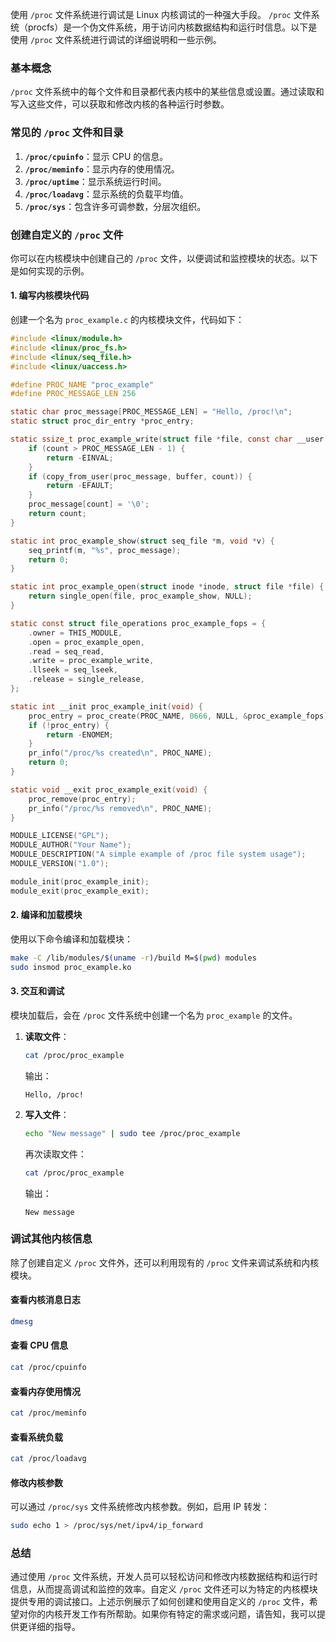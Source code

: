 使用 `/proc` 文件系统进行调试是 Linux 内核调试的一种强大手段。 `/proc` 文件系统（procfs）是一个伪文件系统，用于访问内核数据结构和运行时信息。以下是使用 `/proc` 文件系统进行调试的详细说明和一些示例。

### 基本概念

`/proc` 文件系统中的每个文件和目录都代表内核中的某些信息或设置。通过读取和写入这些文件，可以获取和修改内核的各种运行时参数。

### 常见的 `/proc` 文件和目录

1. **`/proc/cpuinfo`**：显示 CPU 的信息。
2. **`/proc/meminfo`**：显示内存的使用情况。
3. **`/proc/uptime`**：显示系统运行时间。
4. **`/proc/loadavg`**：显示系统的负载平均值。
5. **`/proc/sys`**：包含许多可调参数，分层次组织。

### 创建自定义的 `/proc` 文件

你可以在内核模块中创建自己的 `/proc` 文件，以便调试和监控模块的状态。以下是如何实现的示例。

#### 1. 编写内核模块代码

创建一个名为 `proc_example.c` 的内核模块文件，代码如下：

```c
#include <linux/module.h>
#include <linux/proc_fs.h>
#include <linux/seq_file.h>
#include <linux/uaccess.h>

#define PROC_NAME "proc_example"
#define PROC_MESSAGE_LEN 256

static char proc_message[PROC_MESSAGE_LEN] = "Hello, /proc!\n";
static struct proc_dir_entry *proc_entry;

static ssize_t proc_example_write(struct file *file, const char __user *buffer, size_t count, loff_t *pos) {
    if (count > PROC_MESSAGE_LEN - 1) {
        return -EINVAL;
    }
    if (copy_from_user(proc_message, buffer, count)) {
        return -EFAULT;
    }
    proc_message[count] = '\0';
    return count;
}

static int proc_example_show(struct seq_file *m, void *v) {
    seq_printf(m, "%s", proc_message);
    return 0;
}

static int proc_example_open(struct inode *inode, struct file *file) {
    return single_open(file, proc_example_show, NULL);
}

static const struct file_operations proc_example_fops = {
    .owner = THIS_MODULE,
    .open = proc_example_open,
    .read = seq_read,
    .write = proc_example_write,
    .llseek = seq_lseek,
    .release = single_release,
};

static int __init proc_example_init(void) {
    proc_entry = proc_create(PROC_NAME, 0666, NULL, &proc_example_fops);
    if (!proc_entry) {
        return -ENOMEM;
    }
    pr_info("/proc/%s created\n", PROC_NAME);
    return 0;
}

static void __exit proc_example_exit(void) {
    proc_remove(proc_entry);
    pr_info("/proc/%s removed\n", PROC_NAME);
}

MODULE_LICENSE("GPL");
MODULE_AUTHOR("Your Name");
MODULE_DESCRIPTION("A simple example of /proc file system usage");
MODULE_VERSION("1.0");

module_init(proc_example_init);
module_exit(proc_example_exit);
```

#### 2. 编译和加载模块

使用以下命令编译和加载模块：

```bash
make -C /lib/modules/$(uname -r)/build M=$(pwd) modules
sudo insmod proc_example.ko
```

#### 3. 交互和调试

模块加载后，会在 `/proc` 文件系统中创建一个名为 `proc_example` 的文件。

1. **读取文件**：

   ```bash
   cat /proc/proc_example
   ```

   输出：

   ```
   Hello, /proc!
   ```

2. **写入文件**：

   ```bash
   echo "New message" | sudo tee /proc/proc_example
   ```

   再次读取文件：

   ```bash
   cat /proc/proc_example
   ```

   输出：

   ```
   New message
   ```

### 调试其他内核信息

除了创建自定义 `/proc` 文件外，还可以利用现有的 `/proc` 文件来调试系统和内核模块。

#### 查看内核消息日志

```bash
dmesg
```

#### 查看 CPU 信息

```bash
cat /proc/cpuinfo
```

#### 查看内存使用情况

```bash
cat /proc/meminfo
```

#### 查看系统负载

```bash
cat /proc/loadavg
```

#### 修改内核参数

可以通过 `/proc/sys` 文件系统修改内核参数。例如，启用 IP 转发：

```bash
sudo echo 1 > /proc/sys/net/ipv4/ip_forward
```

### 总结

通过使用 `/proc` 文件系统，开发人员可以轻松访问和修改内核数据结构和运行时信息，从而提高调试和监控的效率。自定义 `/proc` 文件还可以为特定的内核模块提供专用的调试接口。上述示例展示了如何创建和使用自定义的 `/proc` 文件，希望对你的内核开发工作有所帮助。如果你有特定的需求或问题，请告知，我可以提供更详细的指导。